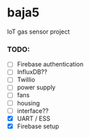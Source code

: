# baja5
IoT gas sensor project

### TODO:
- [ ] Firebase authentication
- [ ] InfluxDB??
- [ ] Twillio
- [ ] power supply
- [ ] fans
- [ ] housing
- [ ] interface??
- [x] UART / ESS
- [x] Firebase setup
